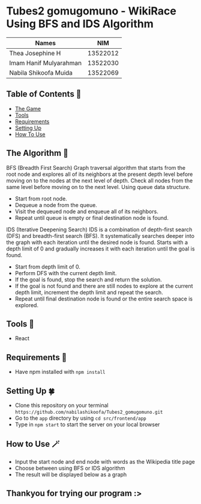 # Tubes2 gomugomuno - WikiRace Using BFS and IDS Algorithm

| Names                     | NIM      |
| ----------------------    |:--------:|
| Thea Josephine H          | 13522012 |
| Imam Hanif Mulyarahman    | 13522030 |
| Nabila Shikoofa Muida     | 13522069 |

## Table of Contents 💫
* [The Game](#the-algorithm-👾)
* [Tools](#tools-🔨)
* [Requirements](#requirements-🫧)
* [Setting Up](#setting-up-🍀)
* [How To Use](#how-to-use-🪄)

## The Algorithm 👾
BFS (Breadth First Search)
Graph traversal algorithm that starts from the root node and explores all of its neighbors at the present depth level before moving on to the nodes at the next level of depth. Check all nodes from the same level before moving on to the next level. Using queue data structure. 
- Start from root node.
- Dequeue a node from the queue.
- Visit the dequeued node and enqueue all of its neighbors.
- Repeat until queue is empty or final destination node is found.

IDS (Iterative Deepening Search)
IDS is a combination of depth-first search (DFS) and breadth-first search (BFS). It systematically searches deeper into the graph with each iteration until the desired node is found. Starts with a depth limit of 0 and gradually increases it with each iteration until the goal is found.
- Start from depth limit of 0.
- Perform DFS with the current depth limit.
- If the goal is found, stop the search and return the solution.
- If the goal is not found and there are still nodes to explore at the current depth limit, increment the depth limit and repeat the search.
- Repeat until final destination node is found or the entire search space is explored.

## Tools 🔨
- React

## Requirements 🫧
- Have npm installed with `npm install`

## Setting Up 🍀
- Clone this repository on your terminal `https://github.com/nabilashikoofa/Tubes2_gomugomuno.git`
- Go to the `app` directory by using `cd src/frontend/app`
- Type in `npm start` to start the server on your local browser

## How to Use 🪄
- Input the start node and end node with words as the Wikipedia title page
- Choose between using BFS or IDS algorithm
- The result will be displayed below as a graph

## Thankyou for trying our program :>